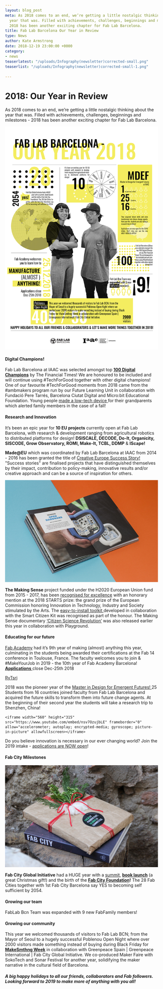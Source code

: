 ```yaml
---
layout: blog_post
meta: As 2018 comes to an end, we’re getting a little nostalgic thinking about the
  year that was. Filled with achievements, challenges, beginnings and milestones -
  2018 has been another exciting chapter for Fab Lab Barcelona.
title: Fab Lab Barcelona Our Year in Review
type: News
author: Kate Armstrong
date: 2018-12-19 23:00:00 +0000
category:
- news
teaserlatest: "/uploads/Infography(newsletter)corrected-small.png"
teaserlist: "/uploads/Infography(newsletter)corrected-small-1.png"

---
```

# 2018: Our Year in Review

As 2018 comes to an end, we’re getting a little nostalgic thinking about the year that was. Filled with achievements, challenges, beginnings and milestones - 2018 has been another exciting chapter for Fab Lab Barcelona.

![](/uploads/Infography(newsletter)corrected-small.png)

#### Digital Champions!

Fab Lab Barcelona at IAAC was selected amongst top [**100 Digital Champions**](https://www.ft.com/content/6d68a236-e153-11e8-8e70-5e22a430c1ad) by The Financial Times! We are honoured to be included and will continue using #TechForGood together with other digital champions! One of our favourite #TechForGood moments from 2018 came from the #ambmakers program run by our Future Learning Unit in collaboration with Fundació Pere Tarrés, Barcelona Ciutat Digital and Micro:bit Educational Foundation. Young people [made a low-tech device ](https://twitter.com/FutureLearningU/status/1062623312365400065)for their grandparents which alerted family members in the case of a fall!

#### Research and Innovation

It’s been an epic year for **10 EU projects** currently open at Fab Lab Barcelona, with research & development ranging from agricultural robotics to distributed platforms for design! **DSISCALE, DECODE, Do-It, Organicity, SISCODE, Grow Observatory, ROMI, Make-It, TCBL, DDMP** & **IScape!**

**Made@EU** which was coordinated by Fab Lab Barcelona at IAAC from 2014 - 2016 has been granted the title of [Creative Europe Success Story!](http://ec.europa.eu/programmes/creative-europe/projects/ce-project-details/#project/552170-CREA-1-2014-1-ES-CULT-COOP1) "Success stories" are finalised projects that have distinguished themselves by their impact, contribution to policy-making, innovative results and/or creative approach and can be a source of inspiration for others.

![](/uploads/40841347272_7c303df8fb_z.jpg)

**The Making Sense** project funded under the H2020 European Union fund from 2015 - 2017, has been [recognised for excellence](https://starts-prize.aec.at/en/making-sense-citizen-sensing-toolkit/) with an honorary mention at the 2018 STARTS prize: the grand prize of the European Commission honoring Innovation in Technology, Industry and Society stimulated by the Arts. The [easy-to-install toolkit ](http://making-sense.eu/publication_categories/toolkit/)developed in collaboration with the Smart Citizen Kit was recognised as part of the honour. The Making Sense documentary [‘Citizen Science Revolution’](https://www.youtube.com/watch?v=hvn5LyACUYw) was also released earlier this year in collaboration with Playground.

#### **Educating for our future**

[Fab Academy](https://fablabbcn.org/fab_academy_18.html) had it’s 9th year of making (almost) anything this year, culminating in the students being awarded their certifications at the Fab 14 conference in Toulouse, France. The faculty welcomes you to join & #MakeYourJob in 2019 - the 10th year of Fab Academy Barcelona! [**Applications** ](https://form.jotformeu.com/FabAcademy/2019-students-application)close Dec-25th 2018

[RyTsrj](https://flic.kr/p/RyTsrj "RyTsrj")

2018 was the pioneer year of the [Master in Design for Emergent Futures! ](https://iaac.net/educational-programmes/masters-programmes/master-in-design-for-emergent-futures-mdef/)25 Students from 16 countries joined faculty from Fab Lab Barcelona and acquired the future skills to transform them into future change agents. At the beginning of their second year the students will take a research trip to Shenzhen, China!

    <iframe width="560" height="315" src="https://www.youtube.com/embed/nsv7OzujbLE" frameborder="0" allow="accelerometer; autoplay; encrypted-media; gyroscope; picture-in-picture" allowfullscreen></iframe>

Do you believe innovation is necessary in our ever changing world? Join the 2019 intake - [applications are NOW open](https://iaac.net/educational-programmes/masters-programmes/master-in-design-for-emergent-futures-mdef/)!

#### **Fab City Milestones**

![Meaningful giving this christmas!](/uploads/IMG_3841.JPG "Fab City Book")

**Fab City Global Initiative** had a HUGE year with a [summit](https://summit.fabcity.paris/), [**book launch**](https://www.peecho.com/checkout/154028456915119538/457294/fab-city-the-mass-distributed-of-almost-everything) (a great Christmas gift!) and the birth of the [**Fab City Foundation**](https://blog.fab.city/fab-foundation-launch-in-e-estonia-4ece89d8ff5a)**!** The 28 Fab Cities together with 1st Fab City Barcelona say YES to becoming self sufficient by 2054.

#### **Growing our team**

FabLab Bcn Team was expanded with 9 new FabFamily members!

#### **Growing our community**

This year we welcomed thousands of visitors to Fab Lab BCN; from the Mayor of Seoul to a hugely successful Poblenou Open Night where over 2000 visitors made something instead of buying during Black Friday for [**MakeSmthng Week**](https://medium.com/@makesmthng/lets-makechangenow-9ae6ef461894) in collaboration with Greenpeace Spain | Greenpeace International | Fab City Global Initiative. We co-produced Maker Faire with SokoTech and Sonar Festival for another year, solidifying the maker narrative in the cultural field of Barcelona.

##### A big happy holidays to all our friends, collaborators and Fab followers. Looking forward to 2019 to make more of anything with you all!